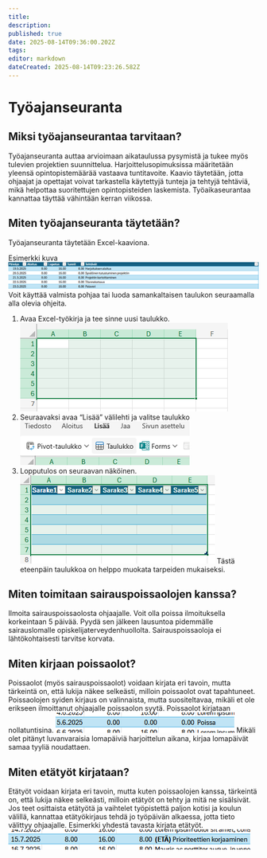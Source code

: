 ```yaml
---
title: 
description: 
published: true
date: 2025-08-14T09:36:00.202Z
tags: 
editor: markdown
dateCreated: 2025-08-14T09:23:26.582Z
---
```


# Työajanseuranta

## Miksi työajanseurantaa tarvitaan?

Työajanseuranta auttaa arvioimaan aikataulussa pysymistä ja tukee myös tulevien projektien suunnittelua. Harjoittelusopimuksissa määritetään yleensä opintopistemäärää vastaava tuntitavoite.
Kaavio täytetään, jotta ohjaajat ja opettajat voivat tarkastella käytettyjä tunteja ja tehtyjä tehtäviä, mikä helpottaa suoritettujen opintopisteiden laskemista. Työaikaseurantaa kannattaa täyttää vähintään kerran viikossa.

## Miten työajanseuranta täytetään?
Työajanseuranta täytetään Excel-kaaviona.

Esimerkki kuva
![kuva1.png](/tyoajanseurantakuvat/kuva1.png)
Voit käyttää valmista pohjaa tai luoda samankaltaisen taulukon seuraamalla alla olevia ohjeita.

1.	Avaa Excel-työkirja ja tee sinne uusi taulukko.
![kuva2.png](/tyoajanseurantakuvat/kuva2.png)
2.	Seuraavaksi avaa “Lisää” välilehti ja valitse taulukko
![kuva3.png](/tyoajanseurantakuvat/kuva3.png)
3.	Lopputulos on seuraavan näköinen.
![kuva4.png](/tyoajanseurantakuvat/kuva4.png)
Tästä eteenpäin taulukkoa on helppo muokata tarpeiden mukaiseksi.

## Miten toimitaan sairauspoissaolojen kanssa?
Ilmoita sairauspoissaolosta ohjaajalle. Voit olla poissa ilmoituksella korkeintaan 5 päivää. Pyydä sen jälkeen lausuntoa pidemmälle sairauslomalle opiskelijaterveydenhuollolta. Sairauspoissaoloja ei lähtökohtaisesti tarvitse korvata.

## Miten kirjaan poissaolot?
Poissaolot (myös sairauspoissaolot) voidaan kirjata eri tavoin, mutta tärkeintä on, että lukija näkee selkeästi, milloin poissaolot ovat tapahtuneet. Poissaolojen syiden kirjaus on valinnaista, mutta suositeltavaa, mikäli et ole erikseen ilmoittanut ohjaajalle poissaolon syytä. Poissaolot kirjataan nollatuntisina.
![kuva5.png](/tyoajanseurantakuvat/kuva5.png)
Mikäli olet pitänyt luvanvaraisia lomapäiviä harjoittelun aikana, kirjaa lomapäivät samaa tyyliä noudattaen.

## Miten etätyöt kirjataan?
Etätyöt voidaan kirjata eri tavoin, mutta kuten poissaolojen kanssa, tärkeintä on, että lukija näkee selkeästi, milloin etätyöt on tehty ja mitä ne sisälsivät. Jos teet osittaista etätyötä ja vaihtelet työpistettä paljon kotisi ja koulun välillä, kannattaa etätyökirjaus tehdä jo työpäivän alkaessa, jotta tieto välittyy ohjaajalle.
Esimerkki yhdestä tavasta kirjata etätyöt.
![kuva6.png](/tyoajanseurantakuvat/kuva6.png)